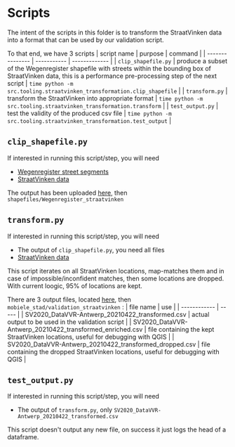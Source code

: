 # Scripts

The intent of the scripts in this folder is to transform the StraatVinken data into a format that can be used by our validation script.

To that end, we have 3 scripts
| script name | purpose | command |
| --------------- | ----------- | ------------- |
| `clip_shapefile.py` | produce a subset of the Wegenregister shapefile with streets within the bounding box of StraatVinken data, this is a performance pre-processing step of the next script | `time python -m src.tooling.straatvinken_transformation.clip_shapefile` |
| `transform.py` | transform the StraatVinken into appropriate format | `time python -m src.tooling.straatvinken_transformation.transform` |
| `test_output.py` | test the validity of the produced csv file | `time python -m src.tooling.straatvinken_transformation.test_output` |

## `clip_shapefile.py`

If interested in running this script/step, you will need

- [Wegenregister street segments](https://www.geopunt.be/catalogus/datasetfolder/a8ea3875-e233-4d3c-8c15-f39c960fb938)
- [StraatVinken data](https://portal.azure.com/#blade/Microsoft_Azure_Storage/BlobPropertiesBladeV2/storageAccountId/%2Fsubscriptions%2Fe9dd7c35-d295-4043-b597-bdee67913b24%2FresourceGroups%2Fdigital-twin-cityflows%2Fproviders%2FMicrosoft.Storage%2FstorageAccounts%2Fcityflowsdev/path/data-files%2Fmobiele_stad%2Fvalidation_straatvinken%2FSV2020_DataVVR-Antwerp_20210422.csv/isDeleted//tabToload/0)

The output has been uploaded [here](https://portal.azure.com/#blade/Microsoft_Azure_Storage/ContainerMenuBlade/overview/storageAccountId/%2Fsubscriptions%2Fe9dd7c35-d295-4043-b597-bdee67913b24%2FresourceGroups%2Fdigital-twin-cityflows%2Fproviders%2FMicrosoft.Storage%2FstorageAccounts%2Fcityflowsdev/path/data-files/etag/%220x8D937B41A48F9B6%22/defaultEncryptionScope/%24account-encryption-key/denyEncryptionScopeOverride//defaultId//publicAccessVal/None), then `shapefiles/Wegenregister_straatvinken`

## `transform.py`

If interested in running this script/step, you will need

- The output of `clip_shapefile.py`, you need all files
- [StraatVinken data](https://portal.azure.com/#blade/Microsoft_Azure_Storage/BlobPropertiesBladeV2/storageAccountId/%2Fsubscriptions%2Fe9dd7c35-d295-4043-b597-bdee67913b24%2FresourceGroups%2Fdigital-twin-cityflows%2Fproviders%2FMicrosoft.Storage%2FstorageAccounts%2Fcityflowsdev/path/data-files%2Fmobiele_stad%2Fvalidation_straatvinken%2FSV2020_DataVVR-Antwerp_20210422.csv/isDeleted//tabToload/0)

This script iterates on all StraatVinken locations, map-matches them and in case of impossible/inconfident matches, then some locations are dropped. With current loogic, 95% of locations are kept.

There are 3 output files, located [here](https://portal.azure.com/#blade/Microsoft_Azure_Storage/ContainerMenuBlade/overview/storageAccountId/%2Fsubscriptions%2Fe9dd7c35-d295-4043-b597-bdee67913b24%2FresourceGroups%2Fdigital-twin-cityflows%2Fproviders%2FMicrosoft.Storage%2FstorageAccounts%2Fcityflowsdev/path/data-files/etag/%220x8D937B41A48F9B6%22/defaultEncryptionScope/%24account-encryption-key/denyEncryptionScopeOverride//defaultId//publicAccessVal/None), then `mobiele_stad/validation_straatvinken` :
| file name | use |
| ------------ | ----- |
| SV2020_DataVVR-Antwerp_20210422_transformed.csv | actual output to be used in the validation script |
| SV2020_DataVVR-Antwerp_20210422_transformed_enriched.csv | file containing the kept StraatVinken locations, useful for debugging with QGIS |
| SV2020_DataVVR-Antwerp_20210422_transformed_dropped.csv | file containing the dropped StraatVinken locations, useful for debugging with QGIS |

## `test_output.py`

If interested in running this script/step, you will need

- The output of `transform.py`, only `SV2020_DataVVR-Antwerp_20210422_transformed.csv`

This script doesn't output any new file, on success it just logs the head of a dataframe.
